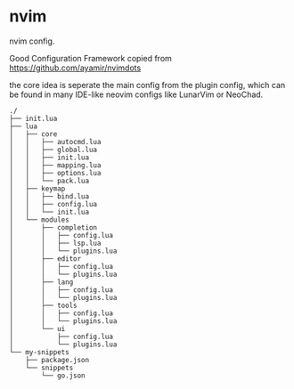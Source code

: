 # nvim
nvim config.

Good Configuration Framework copied from https://github.com/ayamir/nvimdots

the core idea is seperate the main config from the plugin config, which can be found in many IDE-like neovim configs like LunarVim or NeoChad.

```
./
├── init.lua
├── lua
│   ├── core
│   │   ├── autocmd.lua     
│   │   ├── global.lua
│   │   ├── init.lua
│   │   ├── mapping.lua
│   │   ├── options.lua
│   │   └── pack.lua
│   ├── keymap
│   │   ├── bind.lua
│   │   ├── config.lua
│   │   └── init.lua
│   └── modules
│       ├── completion
│       │   ├── config.lua
│       │   ├── lsp.lua
│       │   └── plugins.lua
│       ├── editor
│       │   ├── config.lua
│       │   └── plugins.lua
│       ├── lang
│       │   ├── config.lua
│       │   └── plugins.lua
│       ├── tools
│       │   ├── config.lua
│       │   └── plugins.lua
│       └── ui
│           ├── config.lua
│           └── plugins.lua
└── my-snippets
    ├── package.json
    └── snippets
        └── go.json


```
